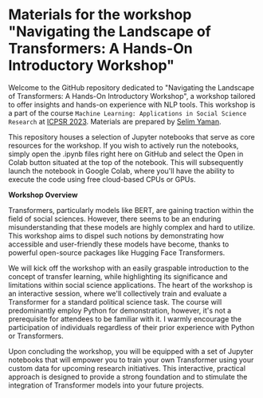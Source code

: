 # Materials for the workshop "Navigating the Landscape of Transformers: A Hands-On Introductory Workshop"

Welcome to the GitHub repository dedicated to "Navigating the Landscape of Transformers: A Hands-On Introductory Workshop", a workshop tailored to offer insights and hands-on experience with NLP tools. This workshop is a part of the course `Machine Learning: Applications in Social Science Research` at [ICPSR 2023](https://www.icpsr.umich.edu/web/pages/sumprog/). Materials are prepared by [Selim Yaman](https://www.selimyaman.com).


This repository houses a selection of Jupyter notebooks that serve as core resources for the workshop. If you wish to actively run the notebooks, simply open the .ipynb files right here on GitHub and select the Open in Colab button situated at the top of the notebook. This will subsequently launch the notebook in Google Colab, where you'll have the ability to execute the code using free cloud-based CPUs or GPUs.


**Workshop Overview** 

Transformers, particularly models like BERT, are gaining traction within the field of social sciences. However, there seems to be an enduring misunderstanding that these models are highly complex and hard to utilize. This workshop aims to dispel such notions by demonstrating how accessible and user-friendly these models have become, thanks to powerful open-source packages like Hugging Face Transformers.

We will kick off the workshop with an easily graspable introduction to the concept of transfer learning, while highlighting its significance and limitations within social science applications. The heart of the workshop is an interactive session, where we'll collectively train and evaluate a Transformer for a standard political science task. The course will predominantly employ Python for demonstration, however, it's not a prerequisite for attendees to be familiar with it. I warmly encourage the participation of individuals regardless of their prior experience with Python or Transformers.

Upon concluding the workshop, you will be equipped with a set of Jupyter notebooks that will empower you to train your own Transformer using your custom data for upcoming research initiatives. This interactive, practical approach is designed to provide a strong foundation and to stimulate the integration of Transformer models into your future projects.





